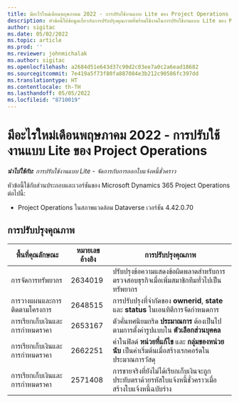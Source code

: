 ```yaml
---
title: มีอะไรใหม่เดือนพฤษภาคม 2022 - การปรับใช้งานแบบ Lite ของ Project Operations
description: หัวข้อนี้ให้ข้อมูลเกี่ยวกับการปรับปรุงคุณภาพที่พร้อมใช้งานในการปรับใช้งานแบบ Lite ของ Microsoft Dynamics 365 Project Operations ประจำเดือนพฤษภาคม 2022
author: sigitac
ms.date: 05/02/2022
ms.topic: article
ms.prod: ''
ms.reviewer: johnmichalak
ms.author: sigitac
ms.openlocfilehash: a2684d51e643d37c90d2c03ee7a0c2a6ead18682
ms.sourcegitcommit: 7e419a5f73f80fa887084e3b212c90586fc397dd
ms.translationtype: HT
ms.contentlocale: th-TH
ms.lasthandoff: 05/05/2022
ms.locfileid: "8710019"
---
```

# <a name="whats-new-may-2022---project-operations-lite-deployment"></a>มีอะไรใหม่เดือนพฤษภาคม 2022 - การปรับใช้งานแบบ Lite ของ Project Operations

_**นำไปใช้กับ:** การปรับใช้งานแบบ Lite - จัดการกับการออกใบแจ้งหนี้ชั่วคราว_

หัวข้อนี้ใช้กับส่วนประกอบและเวอร์ชันของ Microsoft Dynamics 365 Project Operations ต่อไปนี้:

- Project Operations ในสภาพแวดล้อม Dataverse เวอร์ชัน 4.42.0.70

## <a name="quality-updates"></a>การปรับปรุงคุณภาพ

| พื้นที่คุณลักษณะ | หมายเลขอ้างอิง | การปรับปรุงคุณภาพ |
| --- | --- | --- |
| การจัดการทรัพยากร | 2634019 | ปรับปรุงข้อความแสดงข้อผิดพลาดสำหรับการตรวจสอบธุรกิจเมื่อเพิ่มสมาชิกทีมทั่วไปเป็นทรัพยากร |
| การวางแผนและการติดตามโครงการ | 2648515 | การปรับปรุงที่จำกัดของ **ownerid**, **state** และ **status** ในเอนทิตีการจัดกำหนดการ |
| การเรียกเก็บเงินและการกำหนดราคา | 2653167 | ตัวคั่นทศนิยมกริด **ประมาณการ** ต้องเป็นไปตามการตั้งค่ารูปแบบใน **ตัวเลือกส่วนบุคคล** |
| การเรียกเก็บเงินและการกำหนดราคา| 2662251 | ค่าในฟิลด์ **หน่วยที่แก้ไข** และ **กลุ่มของหน่วยนับ** เป็นค่าเริ่มต้นเมื่อสร้างเรกคอร์ดในประมาณการวัสดุ |
| การเรียกเก็บเงินและการกำหนดราคา| 2571408 | การขายจริงที่ยังไม่ได้เรียกเก็บเงินจะถูกประทับตราด้วยรหัสใบแจ้งหนี้ชั่วคราวเมื่อสร้างใบแจ้งหนี้ฉบับร่าง |
